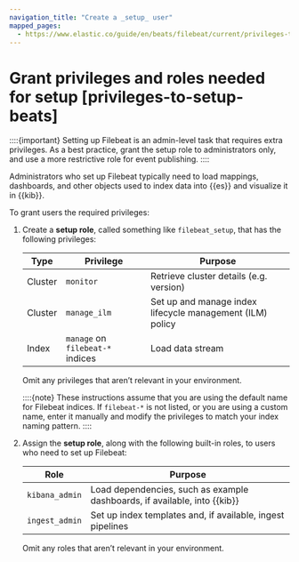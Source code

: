 ```yaml
---
navigation_title: "Create a _setup_ user"
mapped_pages:
  - https://www.elastic.co/guide/en/beats/filebeat/current/privileges-to-setup-beats.html
---
```


# Grant privileges and roles needed for setup [privileges-to-setup-beats]


::::{important}
Setting up Filebeat is an admin-level task that requires extra privileges. As a best practice, grant the setup role to administrators only, and use a more restrictive role for event publishing.
::::


Administrators who set up Filebeat typically need to load mappings, dashboards, and other objects used to index data into {{es}} and visualize it in {{kib}}.

To grant users the required privileges:

1. Create a **setup role**, called something like `filebeat_setup`, that has the following privileges:

    | Type | Privilege | Purpose |
    | --- | --- | --- |
    | Cluster | `monitor` | Retrieve cluster details (e.g. version) |
    | Cluster | `manage_ilm` | Set up and manage index lifecycle management (ILM) policy |
    | Index | `manage` on `filebeat-*` indices | Load data stream |

    Omit any privileges that aren’t relevant in your environment.

    ::::{note}
    These instructions assume that you are using the default name for Filebeat indices. If `filebeat-*` is not listed, or you are using a custom name, enter it manually and modify the privileges to match your index naming pattern.
    ::::

2. Assign the **setup role**, along with the following built-in roles, to users who need to set up Filebeat:

    | Role | Purpose |
    | --- | --- |
    | `kibana_admin` | Load dependencies, such as example dashboards, if available, into {{kib}} |
    | `ingest_admin` | Set up index templates and, if available, ingest pipelines |

    Omit any roles that aren’t relevant in your environment.


